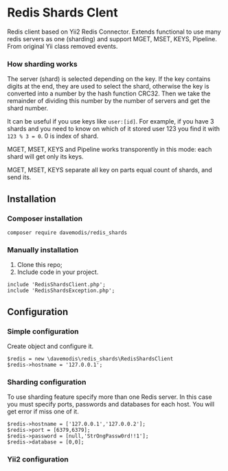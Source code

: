 # Redis Shards Clent
Redis client based on Yii2 Redis Connector.
Extends functional to use many redis servers as one (sharding) and support MGET, MSET, KEYS, Pipeline. 
From original Yii class removed events.

### How sharding works
The server (shard) is selected depending on the key. If the key contains digits at the end, they are used to select the shard, otherwise the key is converted into a number by the hash function CRC32. Then we take the remainder of dividing this number by the number of servers and get the shard number.

It can be useful if you use keys like `user:[id]`. For example, if you have 3 shards and you need to know on which of it stored user 123 you find it with `123 % 3 = 0`. 0 is index of shard.

MGET, MSET, KEYS and Pipeline works transporently in this mode: each shard will get only its keys.

MGET, MSET, KEYS separate all key on parts equal count of shards, and send its.

## Installation
### Composer installation
`composer require davemodis/redis_shards`

### Manually installation
1. Clone this repo;
2. Include code in your project.
```
include 'RedisShardsClient.php';
include 'RedisShardsException.php';
```

## Configuration
### Simple configuration
Create object and configure it.
```
$redis = new \davemodis\redis_shards\RedisShardsClient
$redis->hostname = '127.0.0.1';
```

### Sharding configuration
To use sharding feature specify more than one Redis server.
In this case you must specify ports, passwords and databases for each host. You will get error if miss one of it.

```
$redis->hostname = ['127.0.0.1','127.0.0.2'];
$redis->port = [6379,6379];
$redis->password = [null,'StrOngPassw0rd!!1'];
$redis->database = [0,0];
```


### Yii2 configuration

